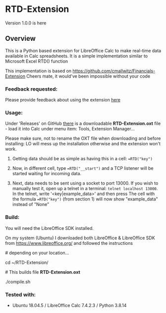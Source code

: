 # RTD-Extension

Version 1.0.0 is here

## Overview

This is a Python based extension for LibreOffice Calc to make real-time data available in Calc spreadsheets.
It is a simple implementation similar to Microsoft Excel RTD() function

This implementation is based on https://github.com/cmallwitz/Financials-Extension
Cheers mate, it would've been impossible without your code

### Feedback requested:

Please provide feedback about using the extension [here](https://github.com/gilgil/RTD-Extension/issues)

### Usage:

Under 'Releases' on GitHub [there](https://github.com/gilgil/RTD-Extension/releases) is a downloadable **RTD-Extension.oxt** file - load it into Calc under menu item: Tools, Extension Manager...

Please make sure, not to rename the OXT file when downloading and before installing: LO will mess up the installation otherwise and the extension won't work.

1. Getting data should be as simple as having this in a cell: `=RTD("key")`

2. Now, in different cell, type `=RTD("__start")` and a TCP listener will be started waiting for incoming data.

3. Next, data needs to be sent using a socket to port 13000.
   If you wish to manually test it, open up a telnet in a terminal: `telnet localhost 13000`.
   In the telnet, write '<key|example_data>' and then press <Enter>
   The cell with the formula `=RTD("key")` (from section 1) will now show "example_data" instead of "None"

### Build:

You will need the LibreOffice SDK installed. 

On my system (Ubuntu) I downloaded both LibreOffice & LibreOffice SDK from https://www.libreoffice.org/ and followed the instructions

\# depending on your location...

cd ~/RTD-Extension/

\# This builds file **RTD-Extension.oxt**

./compile.sh

### Tested with:
- Ubuntu 18.04.5 / LibreOffice Calc 7.4.2.3 / Python 3.8.14
